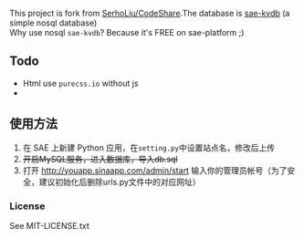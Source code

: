 This project is fork from [SerhoLiu/CodeShare](https://github.com/SerhoLiu/CodeShare).The database is [sae-kvdb](https://www.sinacloud.com/doc/sae/php/kvdb.html) (a simple nosql database)  
Why use nosql `sae-kvdb`? Because it's FREE on sae-platform ;)
## Todo
- Html use `purecss.io` without js
- 
## 使用方法
1. 在 SAE 上新建 Python 应用，在`setting.py`中设置站点名，修改后上传
2. ~~开启MySQL服务，进入数据库，导入db.sql~~
3. 打开 http://youapp.sinaapp.com/admin/start 输入你的管理员帐号（为了安全，建议初始化后删除urls.py文件中的对应网址）


### License

See MIT-LICENSE.txt